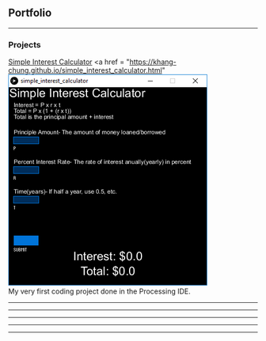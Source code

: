 ## Portfolio

---

### Projects


[Simple Interest Calculator](simple_interest_calculator.md)
<a href = "https://khang-chung.github.io/simple_interest_calculator.html" <img src="https://github.com/khang-chung/khang-chung.github.io/blob/master/images/simple%20interest%20calculator%20image.png?raw=true"/> </a>
<br>
My very first coding project done in the Processing IDE.

---
<!---
[Project 2 Title](/pdf/sample_presentation.pdf)
<img src="images/dummy_thumbnail.jpg?raw=true"/>
-->
---
<!---
[Project 3 Title](http://example.com/)
<img src="images/dummy_thumbnail.jpg?raw=true"/>
-->
---



<!---
- [Project 1 Title](http://example.com/)
- [Project 2 Title](http://example.com/)
- [Project 3 Title](http://example.com/)
- [Project 4 Title](http://example.com/)
- [Project 5 Title](http://example.com/)
-->

---




---

